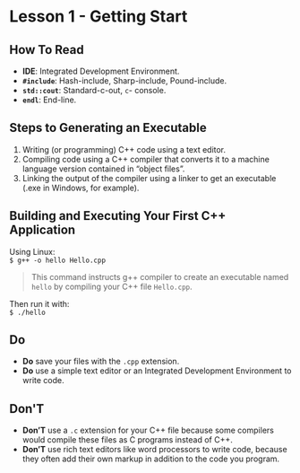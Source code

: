# Lesson 1 - Getting Start
## How To Read 
* **IDE**: Integrated Development Environment.
* **`#include`**: Hash-include, Sharp-include, Pound-include.
* **`std::cout`**: Standard-c-out, `c`- console. 
* **`endl`**: End-line.

## Steps to Generating an Executable
1. Writing (or programming) C++ code using a text editor.
2. Compiling code using a C++ compiler that converts it to a machine language version contained in “object files”.
3. Linking the output of the compiler using a linker to get an executable (.exe in Windows, for example).

## Building and Executing Your First C++ Application
Using Linux:  
`$ g++ -o hello Hello.cpp`  
> This command instructs g++ compiler to create an executable named `hello` by compiling your C++ file `Hello.cpp`.

Then run it with:   
`$ ./hello`


## Do
* **Do** save your files with the `.cpp` extension.
* **Do** use a simple text editor or an Integrated Development Environment to write code.

## Don'T
* **Don’T** use a `.c` extension for your C++ file because some compilers would compile these files as C programs instead of C++. 
* **Don’T** use rich text editors like word processors to write code, because they often add their own markup in addition to the code you program.

